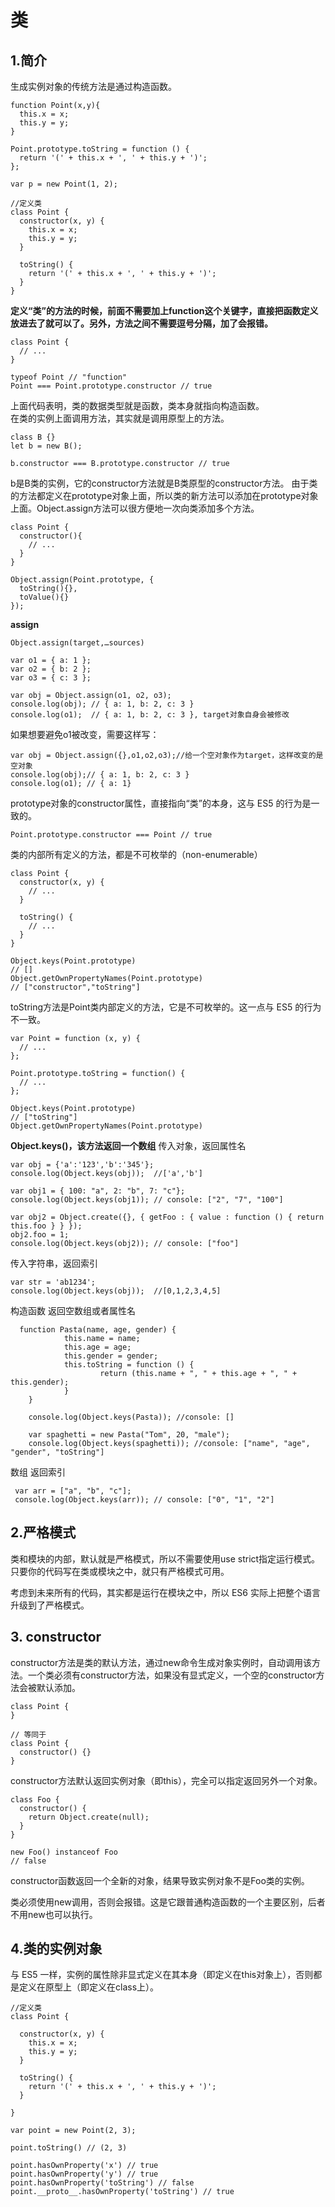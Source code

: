 # 类
## 1.简介
生成实例对象的传统方法是通过构造函数。
```
function Point(x,y){
  this.x = x;
  this.y = y;
}

Point.prototype.toString = function () {
  return '(' + this.x + ', ' + this.y + ')';
};

var p = new Point(1, 2);
```

```
//定义类
class Point {
  constructor(x, y) {
    this.x = x;
    this.y = y;
  }

  toString() {
    return '(' + this.x + ', ' + this.y + ')';
  }
}
```
<b>定义“类”的方法的时候，前面不需要加上function这个关键字，直接把函数定义放进去了就可以了。另外，方法之间不需要逗号分隔，加了会报错。</b>

```
class Point {
  // ...
}

typeof Point // "function"
Point === Point.prototype.constructor // true
```
上面代码表明，类的数据类型就是函数，类本身就指向构造函数。  
在类的实例上面调用方法，其实就是调用原型上的方法。  
```
class B {}
let b = new B();

b.constructor === B.prototype.constructor // true
```
b是B类的实例，它的constructor方法就是B类原型的constructor方法。
由于类的方法都定义在prototype对象上面，所以类的新方法可以添加在prototype对象上面。Object.assign方法可以很方便地一次向类添加多个方法。
```
class Point {
  constructor(){
    // ...
  }
}

Object.assign(Point.prototype, {
  toString(){},
  toValue(){}
});
```
**assign**
```
Object.assign(target,…sources) 

var o1 = { a: 1 };
var o2 = { b: 2 };
var o3 = { c: 3 };

var obj = Object.assign(o1, o2, o3);
console.log(obj); // { a: 1, b: 2, c: 3 }
console.log(o1);  // { a: 1, b: 2, c: 3 }, target对象自身会被修改
```
如果想要避免o1被改变，需要这样写：
```
var obj = Object.assign({},o1,o2,o3);//给一个空对象作为target，这样改变的是空对象
console.log(obj);// { a: 1, b: 2, c: 3 }
console.log(o1); // { a: 1}
```
prototype对象的constructor属性，直接指向“类”的本身，这与 ES5 的行为是一致的。
```
Point.prototype.constructor === Point // true
```
类的内部所有定义的方法，都是不可枚举的（non-enumerable）
```
class Point {
  constructor(x, y) {
    // ...
  }

  toString() {
    // ...
  }
}

Object.keys(Point.prototype)
// []
Object.getOwnPropertyNames(Point.prototype)
// ["constructor","toString"]
```
toString方法是Point类内部定义的方法，它是不可枚举的。这一点与 ES5 的行为不一致。
```
var Point = function (x, y) {
  // ...
};

Point.prototype.toString = function() {
  // ...
};

Object.keys(Point.prototype)
// ["toString"]
Object.getOwnPropertyNames(Point.prototype)
```
<b>Object.keys()，该方法返回一个数组</b>
传入对象，返回属性名
```
var obj = {'a':'123','b':'345'};
console.log(Object.keys(obj));  //['a','b']

var obj1 = { 100: "a", 2: "b", 7: "c"};
console.log(Object.keys(obj1)); // console: ["2", "7", "100"]

var obj2 = Object.create({}, { getFoo : { value : function () { return this.foo } } });
obj2.foo = 1;
console.log(Object.keys(obj2)); // console: ["foo"]
```
传入字符串，返回索引
```
var str = 'ab1234';
console.log(Object.keys(obj));  //[0,1,2,3,4,5]
```
构造函数 返回空数组或者属性名
```
  function Pasta(name, age, gender) {
            this.name = name;
            this.age = age;
            this.gender = gender;
            this.toString = function () {
                    return (this.name + ", " + this.age + ", " + this.gender);
            }
    }

    console.log(Object.keys(Pasta)); //console: []

    var spaghetti = new Pasta("Tom", 20, "male");
    console.log(Object.keys(spaghetti)); //console: ["name", "age", "gender", "toString"]
 ```
 数组 返回索引
 ```
  var arr = ["a", "b", "c"];
  console.log(Object.keys(arr)); // console: ["0", "1", "2"]
 ```
 ## 2.严格模式
 类和模块的内部，默认就是严格模式，所以不需要使用use strict指定运行模式。只要你的代码写在类或模块之中，就只有严格模式可用。

考虑到未来所有的代码，其实都是运行在模块之中，所以 ES6 实际上把整个语言升级到了严格模式。

## 3. constructor
constructor方法是类的默认方法，通过new命令生成对象实例时，自动调用该方法。一个类必须有constructor方法，如果没有显式定义，一个空的constructor方法会被默认添加。
```
class Point {
}

// 等同于
class Point {
  constructor() {}
}
```
constructor方法默认返回实例对象（即this），完全可以指定返回另外一个对象。

```
class Foo {
  constructor() {
    return Object.create(null);
  }
}

new Foo() instanceof Foo
// false
```
constructor函数返回一个全新的对象，结果导致实例对象不是Foo类的实例。

类必须使用new调用，否则会报错。这是它跟普通构造函数的一个主要区别，后者不用new也可以执行。
   
## 4.类的实例对象
与 ES5 一样，实例的属性除非显式定义在其本身（即定义在this对象上），否则都是定义在原型上（即定义在class上）。
```
//定义类
class Point {

  constructor(x, y) {
    this.x = x;
    this.y = y;
  }

  toString() {
    return '(' + this.x + ', ' + this.y + ')';
  }

}

var point = new Point(2, 3);

point.toString() // (2, 3)

point.hasOwnProperty('x') // true
point.hasOwnProperty('y') // true
point.hasOwnProperty('toString') // false
point.__proto__.hasOwnProperty('toString') // true
```
